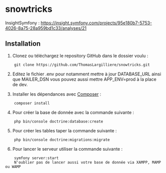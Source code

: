 # snowtricks

InsightSymfony : https://insight.symfony.com/projects/95e180b7-5753-4026-8a75-28a959bd1c33/analyses/21

## Installation
1. Clonez ou téléchargez le repository GitHub dans le dossier voulu :
```
    git clone https://github.com/ThomasLargilliere/snowtricks.git
```
2. Editez le fichier .env pour notamment mettre à jour DATABASE_URL ainsi que MAILER_DSN vous pouvez aussi mettre APP_ENV=prod à la place de dev.

3. Installer les dépendances avec [Composer](https://getcomposer.org/download/) :
```
    composer install
```
4. Pour créer la base de donnée avec la commande suivante :
```
    php bin/console doctrine:database:create
```
5. Pour créer les tables taper la commande suivante :
```
    php bin/console doctrine:migrations:migrate
```
6. Pour lancer le serveur utiliser la commande suivante :
```
    symfony server:start
    N'oublier pas de lancer aussi votre base de donnée via XAMPP, MAMP ou WAMP
```
